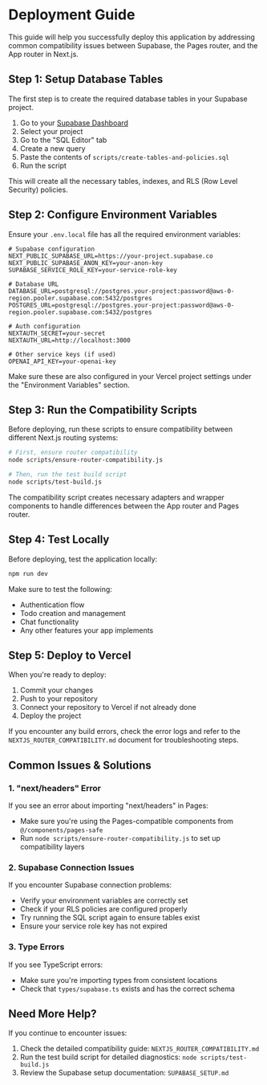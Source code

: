 # Deployment Guide

This guide will help you successfully deploy this application by addressing common compatibility issues between Supabase, the Pages router, and the App router in Next.js.

## Step 1: Setup Database Tables

The first step is to create the required database tables in your Supabase project.

1. Go to your [Supabase Dashboard](https://app.supabase.com)
2. Select your project
3. Go to the "SQL Editor" tab
4. Create a new query
5. Paste the contents of `scripts/create-tables-and-policies.sql`
6. Run the script

This will create all the necessary tables, indexes, and RLS (Row Level Security) policies.

## Step 2: Configure Environment Variables

Ensure your `.env.local` file has all the required environment variables:

```
# Supabase configuration
NEXT_PUBLIC_SUPABASE_URL=https://your-project.supabase.co
NEXT_PUBLIC_SUPABASE_ANON_KEY=your-anon-key
SUPABASE_SERVICE_ROLE_KEY=your-service-role-key

# Database URL
DATABASE_URL=postgresql://postgres.your-project:password@aws-0-region.pooler.supabase.com:5432/postgres
POSTGRES_URL=postgresql://postgres.your-project:password@aws-0-region.pooler.supabase.com:5432/postgres

# Auth configuration
NEXTAUTH_SECRET=your-secret
NEXTAUTH_URL=http://localhost:3000

# Other service keys (if used)
OPENAI_API_KEY=your-openai-key
```

Make sure these are also configured in your Vercel project settings under the "Environment Variables" section.

## Step 3: Run the Compatibility Scripts

Before deploying, run these scripts to ensure compatibility between different Next.js routing systems:

```bash
# First, ensure router compatibility
node scripts/ensure-router-compatibility.js

# Then, run the test build script
node scripts/test-build.js
```

The compatibility script creates necessary adapters and wrapper components to handle differences between the App router and Pages router.

## Step 4: Test Locally

Before deploying, test the application locally:

```bash
npm run dev
```

Make sure to test the following:
- Authentication flow
- Todo creation and management
- Chat functionality
- Any other features your app implements

## Step 5: Deploy to Vercel

When you're ready to deploy:

1. Commit your changes
2. Push to your repository
3. Connect your repository to Vercel if not already done
4. Deploy the project

If you encounter any build errors, check the error logs and refer to the `NEXTJS_ROUTER_COMPATIBILITY.md` document for troubleshooting steps.

## Common Issues & Solutions

### 1. "next/headers" Error

If you see an error about importing "next/headers" in Pages:

- Make sure you're using the Pages-compatible components from `@/components/pages-safe`
- Run `node scripts/ensure-router-compatibility.js` to set up compatibility layers

### 2. Supabase Connection Issues

If you encounter Supabase connection problems:

- Verify your environment variables are correctly set
- Check if your RLS policies are configured properly
- Try running the SQL script again to ensure tables exist
- Ensure your service role key has not expired

### 3. Type Errors

If you see TypeScript errors:

- Make sure you're importing types from consistent locations
- Check that `types/supabase.ts` exists and has the correct schema

## Need More Help?

If you continue to encounter issues:

1. Check the detailed compatibility guide: `NEXTJS_ROUTER_COMPATIBILITY.md`
2. Run the test build script for detailed diagnostics: `node scripts/test-build.js`
3. Review the Supabase setup documentation: `SUPABASE_SETUP.md` 